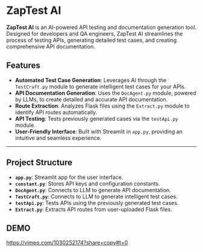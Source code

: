 # ZapTest AI  

**ZapTest AI** is an AI-powered API testing and documentation generation tool. Designed for developers and QA engineers, ZapTest AI streamlines the process of testing APIs, generating detailed test cases, and creating comprehensive API documentation.  

## Features  

- **Automated Test Case Generation**: Leverages AI through the `TestCraft.py` module to generate intelligent test cases for your APIs.  
- **API Documentation Generation**: Uses the `DocAgent.py` module, powered by LLMs, to create detailed and accurate API documentation.  
- **Route Extraction**: Analyzes Flask files using the `Extract.py` module to identify API routes automatically.  
- **API Testing**: Tests previously generated cases via the `testApi.py` module.  
- **User-Friendly Interface**: Built with Streamlit in `app.py`, providing an intuitive and seamless experience.  

---

## Project Structure  

- **`app.py`**: Streamlit app for the user interface.  
- **`constant.py`**: Stores API keys and configuration constants.  
- **`DocAgent.py`**: Connects to LLM to generate API documentation.  
- **`TestCraft.py`**: Connects to LLM to generate intelligent test cases.  
- **`testApi.py`**: Tests APIs using the previously generated test cases.  
- **`Extract.py`**: Extracts API routes from user-uploaded Flask files.  

## DEMO 

https://vimeo.com/1030252174?share=copy#t=0 

